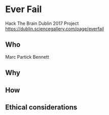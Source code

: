 # Ever Fail
Hack The Brain Dublin 2017 Project
https://dublin.sciencegallery.com/page/everfail

## Who
Marc Partick Bennett

## Why


## How


## Ethical considerations
